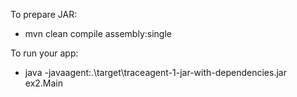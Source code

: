 To prepare JAR:
- mvn clean compile assembly:single

To run your app:
- java -javaagent:.\target\traceagent-1-jar-with-dependencies.jar ex2.Main